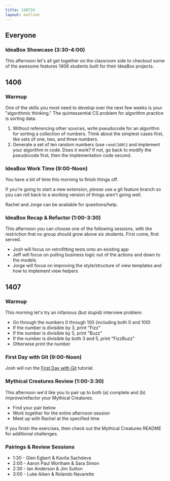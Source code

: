 ```yaml
---
title: 140724
layout: outline
---
```


## Everyone

### IdeaBox Showcase (3:30-4:00)

This afternoon let's all get together on the classroom side to checkout some of
the awesome features 1406 students built for their IdeaBox projects.

## 1406

### Warmup

One of the skills you most need to develop over the next few weeks is your
"algorithmic thinking." The quintessential CS problem for algorithm practice
is sorting data.

1. Without referencing other sources, write pseudocode for an algorithm for
sorting a collection of numbers. Think about the simplest cases first, like sets
of one, two, and three numbers.
2. Generate a set of ten random numbers (use `rand(100)`) and implement your
algorithm in code. Does it work? If not, go back to modify the pseudocode first,
then the implementation code second.

### IdeaBox Work Time (9:00-Noon)

You have a bit of time this morning to finish things off.

If you're going to start a new extension, *please* use a git feature branch
so you can roll back to a working version of things aren't going well.

Rachel and Jorge can be available for questions/help.

### IdeaBox Recap & Refactor (1:00-3:30)

This afternoon you can choose one of the following sessions, with the
restriction that no group should grow above six students. First come, first
served.

* Josh will focus on retrofitting tests onto an existing app
* Jeff will focus on pulling business logic out of the actions and down to the
models
* Jorge will focus on improving the style/structure of view templates and how to
implement view helpers

## 1407

### Warmup

This morning let's try an infamous (but stupid) interview problem:

* Go through the numbers 0 through 100 (including both 0 and 100)
* If the number is divisible by 3, print "Fizz"
* If the number is divisible by 5, print "Buzz"
* If the number is divisible by both 3 and 5, print "FizzBuzz"
* Otherwise print the number

### First Day with Git (9:00-Noon)

Josh will run the [First Day with Git](http://tutorials.jumpstartlab.com/topics/git/first_day_with_git.html) tutorial.

### Mythical Creatures Review (1:00-3:30)

This afternoon we'd like you to pair up to both (a) complete and (b) improve/refactor your Mythical Creatures.

* Find your pair below
* Work together for the entire afternoon session
* Meet up with Rachel at the specified time

If you finish the exercises, then check out the Mythical Creatures README for additional challenges.

### Pairings & Review Sessions

* 1:30 - Glen Egbert & Kavita Sachdeva
* 2:00 - Aaron Paul Wortham & Sara Simon
* 2:30 - Ian Anderson & Jim Sutton
* 3:00 - Luke Aiken & Rolando Navarette
